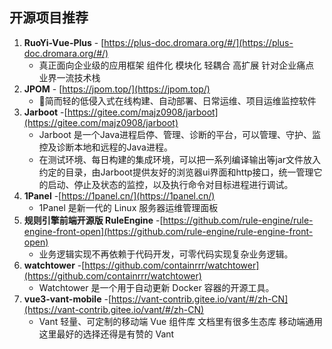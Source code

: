 ## 开源项目推荐

1.  **RuoYi-Vue-Plus** - [https://plus-doc.dromara.org/#/](https://plus-doc.dromara.org/#/)
    -   真正面向企业级的应用框架 组件化 模块化 轻耦合 高扩展 针对企业痛点 业界一流技术栈
2.  **JPOM** - [https://jpom.top/](https://jpom.top/)
    -   🚀简而轻的低侵入式在线构建、自动部署、日常运维、项目运维监控软件
3.  **Jarboot** -[https://gitee.com/majz0908/jarboot](https://gitee.com/majz0908/jarboot)
    -   Jarboot 是一个Java进程启停、管理、诊断的平台，可以管理、守护、监控及诊断本地和远程的Java进程。
    -   在测试环境、每日构建的集成环境，可以把一系列编译输出等jar文件放入约定的目录，由Jarboot提供友好的浏览器ui界面和http接口，统一管理它的启动、停止及状态的监控，以及执行命令对目标进程进行调试。
4.  **1Panel** -[https://1panel.cn/](https://1panel.cn/)
    -   1Panel 是新一代的 Linux 服务器运维管理面板
5.  **规则引擎前端开源版 RuleEngine** -[https://github.com/rule-engine/rule-engine-front-open](https://github.com/rule-engine/rule-engine-front-open)
    -   业务逻辑实现不再依赖于代码开发，可零代码实现复杂业务逻辑。
6.  **watchtower** -[https://github.com/containrrr/watchtower](https://github.com/containrrr/watchtower)
    -   Watchtower 是一个用于自动更新 Docker 容器的开源工具。
7.  **vue3-vant-mobile** -[https://vant-contrib.gitee.io/vant/#/zh-CN](https://vant-contrib.gitee.io/vant/#/zh-CN)
    -   Vant 轻量、可定制的移动端 Vue 组件库 文档里有很多生态库 移动端通用这里最好的选择还得是有赞的 Vant

<!--stackedit_data:
eyJoaXN0b3J5IjpbLTQ0NjM3NTIxNywtMjEyOTk1MjU0M119
-->